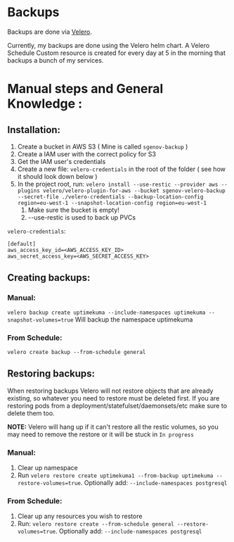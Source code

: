 # Backups

Backups are done via [Velero](https://github.com/vmware-tanzu/velero).

Currently, my backups are done using the Velero helm chart. 
A Velero Schedule Custom resource is created for every day at 5 in the morning that backups a bunch of my services.


# Manual steps and General Knowledge :

## Installation:

1. Create a bucket in AWS S3 ( Mine is called `sgenov-backup` )
2. Create a IAM user with the correct policy for S3
3. Get the IAM user's credentials
4. Create a new file: `velero-credentials` in the root of the folder ( see how it should look down below )
5. In the project root, run: `velero install --use-restic --provider aws --plugins velero/velero-plugin-for-aws --bucket sgenov-velero-backup --secret-file ./velero-credentials --backup-location-config region=eu-west-1 --snapshot-location-config region=eu-west-1`
    1. Make sure the bucket is empty!
    2. --use-restic is used to back up PVCs

`velero-credentials`:
~~~
[default]
aws_access_key_id=<AWS_ACCESS_KEY_ID>
aws_secret_access_key=<AWS_SECRET_ACCESS_KEY>
~~~

## Creating backups:

### Manual:

`velero backup create uptimekuma --include-namespaces uptimekuma --snapshot-volumes=true` Will backup the namespace uptimekuma

### From Schedule:

`velero create backup --from-schedule general`

## Restoring backups:

When restoring backups Velero will not restore objects that are already existing, so whatever you need to restore must be deleted first.
If you are restoring pods from a deployment/statefulset/daemonsets/etc make sure to delete them too. 

**NOTE:** Velero will hang up if it can't restore all the restic volumes, so you may need to remove the restore or it will be stuck in `In progress`

### Manual:

1. Clear up namespace
2. Run `velero restore create uptimekuma1 --from-backup uptimekuma --restore-volumes=true`. Optionally add: `--include-namespaces postgresql`

### From Schedule:

1. Clear up any resources you wish to restore
2. Run: `velero restore create --from-schedule general --restore-volumes=true`. Optionally add: `--include-namespaces postgresql`

